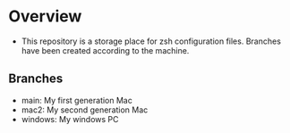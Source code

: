 # Overview

- This repository is a storage place for zsh configuration files. Branches have been created according to the machine.

## Branches

- main: My first generation Mac
- mac2: My second generation Mac
- windows: My windows PC
